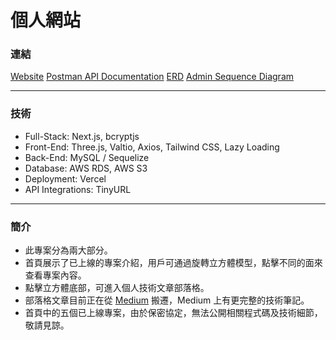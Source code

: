 # 個人網站

### 連結

[Website](https://personal-website-iota-peach.vercel.app/)
[Postman API Documentation](https://documenter.getpostman.com/view/20538602/2sAXjKasCg#aec2b455-11ee-4aec-8d68-2cc80f0c850e)
[ERD](https://hackmd.io/@jamielolo/HkMc4Een0)
[Admin Sequence Diagram](https://hackmd.io/@jamielolo/Hy6B_56NR)

---

### 技術

- Full-Stack: Next.js, bcryptjs
- Front-End: Three.js, Valtio, Axios, Tailwind CSS, Lazy Loading
- Back-End: MySQL / Sequelize
- Database: AWS RDS, AWS S3
- Deployment: Vercel
- API Integrations: TinyURL

---

### 簡介

- 此專案分為兩大部分。
- 首頁展示了已上線的專案介紹，用戶可通過旋轉立方體模型，點擊不同的面來查看專案內容。
- 點擊立方體底部，可進入個人技術文章部落格。
- 部落格文章目前正在從 [Medium](https://medium.com/@jamielolo) 搬遷，Medium 上有更完整的技術筆記。
- 首頁中的五個已上線專案，由於保密協定，無法公開相關程式碼及技術細節，敬請見諒。
